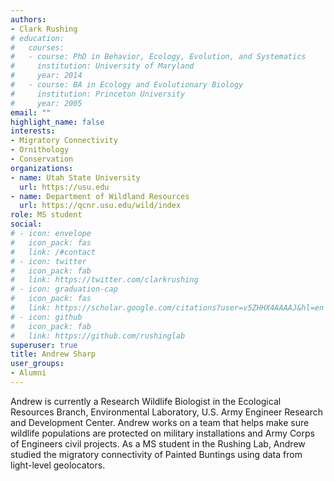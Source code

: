 ```yaml
---
authors:
- Clark Rushing
# education:
#   courses:
#   - course: PhD in Behavior, Ecology, Evolution, and Systematics
#     institution: University of Maryland
#     year: 2014
#   - course: BA in Ecology and Evolutionary Biology
#     institution: Princeton University
#     year: 2005
email: ""
highlight_name: false
interests:
- Migratory Connectivity
- Ornithology
- Conservation
organizations:
- name: Utah State University
  url: https://usu.edu
- name: Department of Wildland Resources
  url: https://qcnr.usu.edu/wild/index
role: MS student
social:
# - icon: envelope
#   icon_pack: fas
#   link: /#contact
# - icon: twitter
#   icon_pack: fab
#   link: https://twitter.com/clarkrushing
# - icon: graduation-cap
#   icon_pack: fas
#   link: https://scholar.google.com/citations?user=v5ZHHX4AAAAJ&hl=en
# - icon: github
#   icon_pack: fab
#   link: https://github.com/rushinglab
superuser: true
title: Andrew Sharp
user_groups:
- Alumni
---
```


Andrew is currently a Research Wildlife Biologist in the Ecological Resources Branch, Environmental Laboratory, U.S. Army Engineer Research and Development Center. Andrew works on a team that helps make sure wildlife populations are protected on military installations and Army Corps of Engineers civil projects. As a MS student in the Rushing Lab, Andrew studied the migratory connectivity of Painted Buntings using data from light-level geolocators.